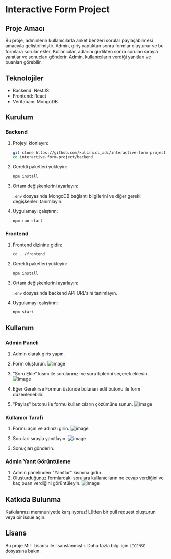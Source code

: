 # Interactive Form Project

## Proje Amacı

Bu proje, adminlerin kullanıcılarla anket benzeri sorular paylaşabilmesi amacıyla geliştirilmiştir. Admin, giriş yaptıktan sonra formlar oluşturur ve bu formlara sorular ekler. Kullanıcılar, adlarını girdikten sonra soruları sırayla yanıtlar ve sonuçları gönderir. Admin, kullanıcıların verdiği yanıtları ve puanları görebilir.

## Teknolojiler

- Backend: NestJS
- Frontend: React
- Veritabanı: MongoDB

## Kurulum

### Backend

1. Projeyi klonlayın:

    ```sh
    git clone https://github.com/kullanıcı_adı/interactive-form-project.git
    cd interactive-form-project/backend
    ```

2. Gerekli paketleri yükleyin:

    ```sh
    npm install
    ```

3. Ortam değişkenlerini ayarlayın:

    `.env` dosyasında MongoDB bağlantı bilgilerini ve diğer gerekli değişkenleri tanımlayın.

4. Uygulamayı çalıştırın:

    ```sh
    npm run start
    ```

### Frontend

1. Frontend dizinine gidin:

    ```sh
    cd ../frontend
    ```

2. Gerekli paketleri yükleyin:

    ```sh
    npm install
    ```

3. Ortam değişkenlerini ayarlayın:

    `.env` dosyasında backend API URL'sini tanımlayın.

4. Uygulamayı çalıştırın:

    ```sh
    npm start
    ```

## Kullanım

### Admin Paneli

1. Admin olarak giriş yapın.
2. Form oluşturun.
   ![image](https://github.com/GorkemKurtkaya/interactive-Form_Web/assets/115563271/e40bd282-6395-4c95-8381-b5a59b0ac25f)

4. "Soru Ekle" kısmı ile sorularınızı ve soru tiplerini seçerek ekleyin.
   ![image](https://github.com/GorkemKurtkaya/interactive-Form_Web/assets/115563271/12f5fc61-3e9a-4d75-8916-b9a3b557f943)

6. Eğer Gerekirse Formun üstünde bulunan edit butonu ile form düzenlenebilir.
7. "Paylaş" butonu ile formu kullanıcıların çözümüne sunun.
   ![image](https://github.com/GorkemKurtkaya/interactive-Form_Web/assets/115563271/a49a0aff-35bb-4303-9889-4c651a956067)


### Kullanıcı Tarafı

1. Formu açın ve adınızı girin.
   ![image](https://github.com/GorkemKurtkaya/interactive-Form_Web/assets/115563271/8e734f41-9058-4e58-893f-7834c5a14b25)

3. Soruları sırayla yanıtlayın.
  ![image](https://github.com/GorkemKurtkaya/interactive-Form_Web/assets/115563271/6e7c25d7-ae65-44ed-a43f-f7fecf6b9542)

5. Sonuçları gönderin.

### Admin Yanıt Görüntüleme

1. Admin panelinden "Yanıtlar" kısmına gidin.
2. Oluşturduğunuz formlardaki sorulara kullanıcıların ne cevap verdiğini ve kaç puan verdiğini görüntüleyin.
   ![image](https://github.com/GorkemKurtkaya/interactive-Form_Web/assets/115563271/c82aa20c-3fe0-49f5-b838-14b92f6b07b7)


## Katkıda Bulunma

Katkılarınızı memnuniyetle karşılıyoruz! Lütfen bir pull request oluşturun veya bir issue açın.

## Lisans

Bu proje MIT Lisansı ile lisanslanmıştır. Daha fazla bilgi için `LICENSE` dosyasına bakın.

